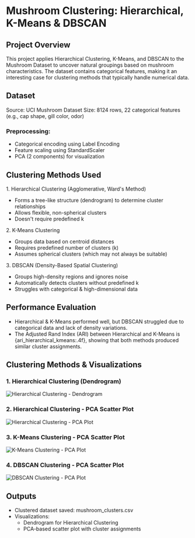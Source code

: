 # Mushroom Clustering: Hierarchical, K-Means & DBSCAN

## Project Overview
This project applies Hierarchical Clustering, K-Means, and DBSCAN to the Mushroom Dataset to uncover natural groupings based on mushroom characteristics. The dataset contains categorical features, making it an interesting case for clustering methods that typically handle numerical data.

## Dataset
Source: UCI Mushroom Dataset
Size: 8124 rows, 22 categorical features (e.g., cap shape, gill color, odor)
### Preprocessing:
* Categorical encoding using Label Encoding
* Feature scaling using StandardScaler
* PCA (2 components) for visualization

## Clustering Methods Used
1️. Hierarchical Clustering (Agglomerative, Ward's Method)
* Forms a tree-like structure (dendrogram) to determine cluster relationships
* Allows flexible, non-spherical clusters
* Doesn't require predefined k

2️. K-Means Clustering
* Groups data based on centroid distances
* Requires predefined number of clusters (k)
* Assumes spherical clusters (which may not always be suitable)

3️. DBSCAN (Density-Based Spatial Clustering)
* Groups high-density regions and ignores noise
* Automatically detects clusters without predefined k
* Struggles with categorical & high-dimensional data

## Performance Evaluation
* Hierarchical & K-Means performed well, but DBSCAN struggled due to categorical data and lack of density variations.
* The Adjusted Rand Index (ARI) between Hierarchical and K-Means is {ari_hierarchical_kmeans:.4f}, showing that both methods produced similar cluster assignments.

## Clustering Methods & Visualizations  

### **1. Hierarchical Clustering (Dendrogram)**
![Hierarchical Clustering - Dendrogram](hierarchical_dendrogram.png)

### **2. Hierarchical Clustering - PCA Scatter Plot**
![Hierarchical Clustering - PCA Plot](hierarchical_clusters.png)

### **3. K-Means Clustering - PCA Scatter Plot**
![K-Means Clustering - PCA Plot](kmeans_clusters.png)

### **4. DBSCAN Clustering - PCA Scatter Plot**
![DBSCAN Clustering - PCA Plot](dbscan_clusters.png)

## Outputs
* Clustered dataset saved: mushroom_clusters.csv
* Visualizations:
  * Dendrogram for Hierarchical Clustering
  * PCA-based scatter plot with cluster assignments

